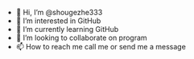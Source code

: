 - 👋 Hi, I’m @shougezhe333
- 👀 I’m interested in GitHub
- 🌱 I’m currently learning GitHub
- 💞️ I’m looking to collaborate on program
- 📫 How to reach me call me or send me a message

<!---
shougezhe333/shougezhe333 is a ✨ special ✨ repository because its `README.md` (this file) appears on your GitHub profile.
You can click the Preview link to take a look at your changes.
--->
